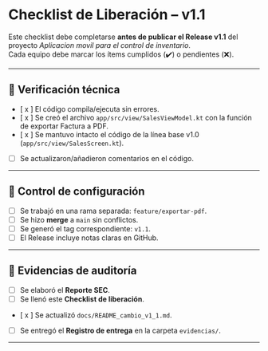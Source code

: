 # Checklist de Liberación – v1.1

Este checklist debe completarse **antes de publicar el Release v1.1** del proyecto *Aplicacion movil para el control de inventario*.  
Cada equipo debe marcar los ítems cumplidos (✔️) o pendientes (❌).

---

## 🔹 Verificación técnica
- [ x ] El código compila/ejecuta sin errores.  
- [ x ] Se creó el archivo `app/src/view/SalesViewModel.kt` con la función de exportar Factura a PDF.  
- [ x ] Se mantuvo intacto el código de la línea base v1.0 (`app/src/view/SalesScreen.kt`).  
- [  ] Se actualizaron/añadieron comentarios en el código.  

---

## 🔹 Control de configuración
- [ ] Se trabajó en una rama separada: `feature/exportar-pdf`.  
- [ ] Se hizo **merge** a `main` sin conflictos.  
- [ ] Se generó el tag correspondiente: `v1.1`.  
- [ ] El Release incluye notas claras en GitHub.  

---

## 🔹 Evidencias de auditoría
- [ ] Se elaboró el **Reporte SEC**.  
- [ ] Se llenó este **Checklist de liberación**.  
- [ x ] Se actualizó `docs/README_cambio_v1_1.md`.  
- [ ] Se entregó el **Registro de entrega** en la carpeta `evidencias/`.  

---

